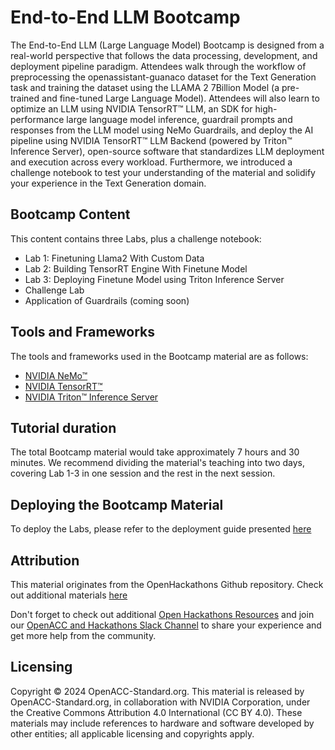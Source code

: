 # End-to-End LLM Bootcamp

The End-to-End LLM (Large Language Model) Bootcamp is designed from a real-world perspective that follows the data processing, development, and deployment pipeline paradigm. Attendees walk through the workflow of preprocessing the openassistant-guanaco dataset for the Text Generation task and training the dataset using the LLAMA 2 7Billion Model (a pre-trained and fine-tuned Large Language Model). Attendees will also learn to optimize an LLM using NVIDIA TensorRT™ LLM, an SDK for high-performance large language model inference, guardrail prompts and responses from the LLM model using NeMo Guardrails, and deploy the AI pipeline using NVIDIA TensorRT™ LLM Backend (powered by Triton™ Inference Server), open-source software that standardizes LLM deployment and execution across every workload. Furthermore, we introduced a challenge notebook to test your understanding of the material and solidify your experience in the Text Generation domain.


## Bootcamp Content

This content contains three Labs, plus a challenge notebook:


- Lab 1: Finetuning Llama2 With Custom Data
- Lab 2: Building TensorRT Engine With Finetune Model
- Lab 3: Deploying Finetune Model using Triton Inference Server
- Challenge Lab
- Application of Guardrails (coming soon)
 



## Tools and Frameworks

The tools and frameworks used in the Bootcamp material are as follows:

- [NVIDIA NeMo™](https://www.nvidia.com/en-us/ai-data-science/generative-ai/nemo-framework/)
- [NVIDIA TensorRT™](https://developer.nvidia.com/tensorrt)
- [NVIDIA Triton™ Inference Server](https://www.nvidia.com/en-us/ai-data-science/products/triton-inference-server/)


## Tutorial duration

The total Bootcamp material would take approximately 7 hours and 30 minutes. We recommend dividing the material's teaching into two days, covering Lab 1-3 in one session and the rest in the next session.


## Deploying the Bootcamp Material

To deploy the Labs, please refer to the deployment guide presented [here](https://github.com/openhackathons-org/End-to-End-LLM/blob/main/Deployment_Guide.md)


## Attribution

This material originates from the OpenHackathons Github repository. Check out additional materials [here](https://github.com/openhackathons-org)

Don't forget to check out additional [Open Hackathons Resources](https://www.openhackathons.org/s/technical-resources) and join our [OpenACC and Hackathons Slack Channel](https://www.openacc.org/community#slack) to share your experience and get more help from the community.


## Licensing

Copyright © 2024 OpenACC-Standard.org. This material is released by OpenACC-Standard.org, in collaboration with NVIDIA Corporation, under the Creative Commons Attribution 4.0 International (CC BY 4.0). These materials may include references to hardware and software developed by other entities; all applicable licensing and copyrights apply.
